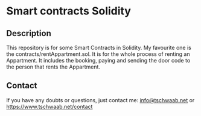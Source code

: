 # Smart contracts Solidity
## Description
This repository is for some Smart Contracts in Solidity. My favourite one is the contracts/rentAppartment.sol.
It is for the whole process of renting an Appartment. It includes the booking, paying and sending the door code to the person that rents the Appartment.

## Contact

If you have any doubts or questions, just contact me: info@tschwaab.net or https://www.tschwaab.net/contact

